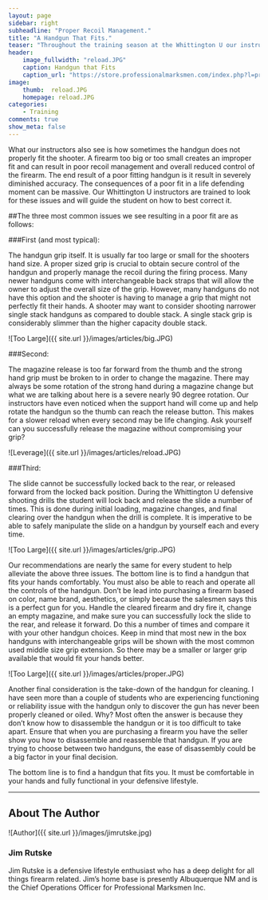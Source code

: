 ```yaml
---
layout: page
sidebar: right
subheadline: "Proper Recoil Management."
title: "A Handgun That Fits."
teaser: "Throughout the training season at the Whittington U our instructors see nearly every modern handgun."
header:
    image_fullwidth: "reload.JPG"
    caption: Handgun that Fits
    caption_url: "https://store.professionalmarksmen.com/index.php?l=product_detail&p=1"
image:
    thumb:  reload.JPG
    homepage: reload.JPG
categories:
    - Training
comments: true
show_meta: false
---
```




What our instructors also see is how sometimes the handgun does not properly fit the shooter. A firearm too big or too small creates an improper fit and can result in poor recoil management and overall reduced control of the firearm. The end result of a poor fitting handgun is it result in severely diminished accuracy. The consequences of a poor fit in a life defending moment can be massive. Our Whittington U instructors are trained to look for these issues and will guide the student on how to best correct it. 

##The three most common issues we see resulting in a poor fit are as follows: 

###First (and most typical): 

The handgun grip itself. It is usually far too large or small for the shooters hand size. A proper sized grip is crucial to obtain secure control of the handgun and properly manage the recoil during the firing process. Many newer handguns come with interchangeable back straps that will allow the owner to adjust the overall size of the grip. However, many handguns do not have this option and the shooter is having to manage a grip that might not perfectly fit their hands. A shooter may want to consider shooting narrower single stack handguns as compared to double stack. A single stack grip is considerably slimmer than the higher capacity double stack. 

![Too Large]({{ site.url }}/images/articles/big.JPG)

###Second: 

The magazine release is too far forward from the thumb and the strong hand grip must be broken to in order to change the magazine. There may always be some rotation of the strong hand during a magazine change but what we are talking about here is a severe nearly 90 degree rotation. Our instructors have even noticed when the support hand will come up and help rotate the handgun so the thumb can reach the release button. This makes for a slower reload when every second may be life changing. Ask yourself can you successfully release the magazine without compromising your grip?

![Leverage]({{ site.url }}/images/articles/reload.JPG)

###Third: 

The slide cannot be successfully locked back to the rear, or released forward from the locked back position. During the Whittington U defensive shooting drills the student will lock back and release the slide a number of times. This is done during initial loading, magazine changes, and final clearing over the handgun when the drill is complete. It is imperative to be able to safely manipulate the slide on a handgun by yourself each and every time. 

![Too Large]({{ site.url }}/images/articles/grip.JPG)

Our recommendations are nearly the same for every student to help alleviate the above three issues.  The bottom line is to find a handgun that fits your hands comfortably. You must also be able to reach and operate all the controls of the handgun. Don’t be lead into purchasing a firearm based on color, name brand, aesthetics, or simply because the salesmen says this is a perfect gun for you. Handle the cleared firearm and dry fire it, change an empty magazine, and make sure you can successfully lock the slide to the rear, and release it forward. Do this a number of times and compare it with your other handgun choices. Keep in mind that most new in the box handguns with interchangeable grips will be shown with the most common used middle size grip extension. So there may be a smaller or larger grip available that would fit your hands better. 

![Too Large]({{ site.url }}/images/articles/proper.JPG)

Another final consideration is the take-down of the handgun for cleaning. I have seen more than a couple of students who are experiencing functioning or reliability issue with the handgun only to discover the gun has never been properly cleaned or oiled. Why? Most often the answer is because they don’t know how to disassemble the handgun or it is too difficult to take apart. Ensure that when you are purchasing a firearm you have the seller show you how to disassemble and reassemble that handgun. If you are trying to choose between two handguns, the ease of disassembly could be a big factor in your final decision. 

The bottom line is to find a handgun that fits you. It must be comfortable in your hands and fully functional in your defensive lifestyle. 

________________________________________

## About The Author

![Author]({{ site.url }}/images/jimrutske.jpg)

### Jim Rutske 

Jim Rutske is a defensive lifestyle enthusiast who has a deep delight for all things firearm related. Jim’s home base is presently Albuquerque NM and is the Chief Operations Officer for Professional Marksmen Inc. 



